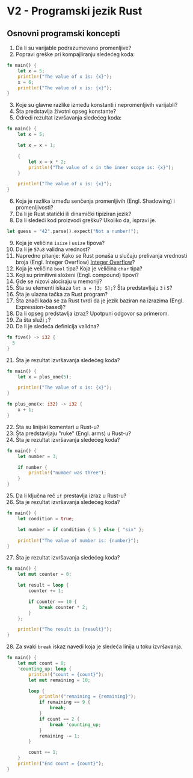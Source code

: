 # V2 - Programski jezik Rust

## Osnovni programski koncepti

1. Da li su varijable podrazumevano promenljive?
2. Popravi greške pri kompajliranju sledećeg koda:

```rust
fn main() {
    let x = 5;
    println!("The value of x is: {x}");
    x = 6;
    println!("The value of x is: {x}");
}
```

3. Koje su glavne razlike između konstanti i nepromenljivih varijabli?
4. Šta predstavlja životni opseg konstante?
5. Odredi rezultat izvršavanja sledećeg koda:

```rust
fn main() {
    let x = 5;

    let x = x + 1;

    {
        let x = x * 2;
        println!("The value of x in the inner scope is: {x}");
    }

    println!("The value of x is: {x}");
}
```

6. Koja je razlika između senčenja promenljivih (Engl. Shadowing) i promenljivosti?
7. Da li je Rust statički ili dinamički tipiziran jezik?
8. Da li sledeći kod proizvodi grešku? Ukoliko da, ispravi je.

```rust
let guess = "42".parse().expect("Not a number!");
```

9. Koja je veličina `isize` i `usize` tipova?
10. Da li je `57u8` validna vrednost?
11. Napredno pitanje: Kako se Rust ponaša u slučaju prelivanja vrednosti broja (Engl. Integer Overflow) [Integer Overflow](https://en.wikipedia.org/wiki/Integer_overflow)?
12. Koja je veličina `bool` tipa? Koja je veličina `char` tipa?
13. Koji su primitivni složeni (Engl. compound) tipovi?
14. Gde se nizovi alociraju u memoriji?
15. Šta su elementi iskaza `let a = [3; 5];`? Šta predstavljaju `3` i `5`?
16. Šta je ulazna tačka za Rust program?
17. Šta znači kada se za Rust tvrdi da je jezik baziran na izrazima (Engl. Expression-based)?
18. Da li opseg predstavlja izraz? Upotpuni odgovor sa primerom.
19. Za šta služi `;`?
20. Da li je sledeća definicija validna?

```rust
fn five() -> i32 {
  5
}
```

21. Šta je rezultat izvršavanja sledećeg koda?

```rust
fn main() {
    let x = plus_one(5);

    println!("The value of x is: {x}");
}

fn plus_one(x: i32) -> i32 {
    x + 1;
}
```

22. Šta su linijski komentari u Rust-u?
23. Šta predstavljaju "ruke" (Engl. arms) u Rust-u?
24. Šta je rezultat izvršavanja sledećeg koda?

```rust
fn main() {
    let number = 3;

    if number {
        println!("number was three");
    }
}
```

25. Da li ključna reč `if` prestavlja izraz u Rust-u?
26. Šta je rezultat izvršavanja sledećeg koda?

```rust
fn main() {
    let condition = true;

    let number = if condition { 5 } else { "six" };

    println!("The value of number is: {number}");
}
```

27. Šta je rezultat izvršavanja sledećeg koda?

```rust
fn main() {
    let mut counter = 0;

    let result = loop {
        counter += 1;

        if counter == 10 {
            break counter * 2;
        }
    };

    println!("The result is {result}");
}
```

28. Za svaki `break` iskaz navedi koja je sledeća linija u toku izvršavanja.

```rust
fn main() {
    let mut count = 0;
    'counting_up: loop {
        println!("count = {count}");
        let mut remaining = 10;

        loop {
            println!("remaining = {remaining}");
            if remaining == 9 {
                break;
            }
            if count == 2 {
                break 'counting_up;
            }
            remaining -= 1;
        }

        count += 1;
    }
    println!("End count = {count}");
}
```
